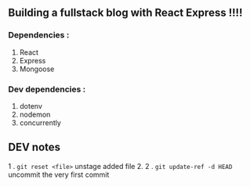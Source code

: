 ## Building a fullstack blog with React Express !!!!

### Dependencies :

1. React
2. Express
3. Mongoose

### Dev dependencies :

1. dotenv
2. nodemon
3. concurrently

## DEV notes

1 . `git reset <file>` unstage added file 2.
2 . `git update-ref -d HEAD` uncommit the very first commit
